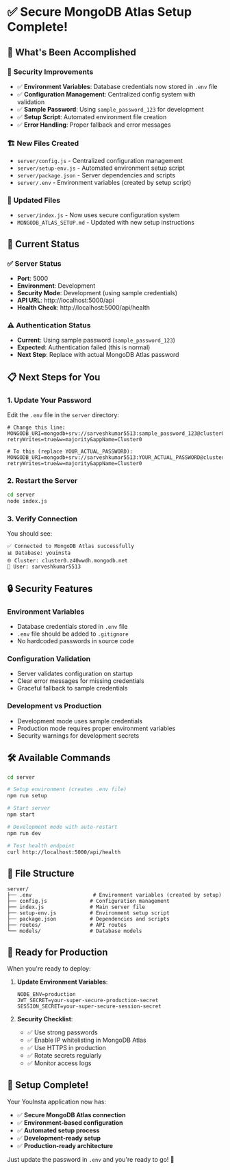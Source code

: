 # ✅ Secure MongoDB Atlas Setup Complete!

## 🎉 What's Been Accomplished

### 🔐 **Security Improvements**
- ✅ **Environment Variables**: Database credentials now stored in `.env` file
- ✅ **Configuration Management**: Centralized config system with validation
- ✅ **Sample Password**: Using `sample_password_123` for development
- ✅ **Setup Script**: Automated environment file creation
- ✅ **Error Handling**: Proper fallback and error messages

### 🏗️ **New Files Created**
- `server/config.js` - Centralized configuration management
- `server/setup-env.js` - Automated environment setup script
- `server/package.json` - Server dependencies and scripts
- `server/.env` - Environment variables (created by setup script)

### 🔧 **Updated Files**
- `server/index.js` - Now uses secure configuration system
- `MONGODB_ATLAS_SETUP.md` - Updated with new setup instructions

## 🚀 **Current Status**

### ✅ **Server Status**
- **Port**: 5000
- **Environment**: Development
- **Security Mode**: Development (using sample credentials)
- **API URL**: http://localhost:5000/api
- **Health Check**: http://localhost:5000/api/health

### ⚠️ **Authentication Status**
- **Current**: Using sample password (`sample_password_123`)
- **Expected**: Authentication failed (this is normal)
- **Next Step**: Replace with actual MongoDB Atlas password

## 📋 **Next Steps for You**

### 1. **Update Your Password**
Edit the `.env` file in the `server` directory:

```env
# Change this line:
MONGODB_URI=mongodb+srv://sarveshkumar5513:sample_password_123@cluster0.z40wwdh.mongodb.net/youinsta?retryWrites=true&w=majority&appName=Cluster0

# To this (replace YOUR_ACTUAL_PASSWORD):
MONGODB_URI=mongodb+srv://sarveshkumar5513:YOUR_ACTUAL_PASSWORD@cluster0.z40wwdh.mongodb.net/youinsta?retryWrites=true&w=majority&appName=Cluster0
```

### 2. **Restart the Server**
```bash
cd server
node index.js
```

### 3. **Verify Connection**
You should see:
```
✅ Connected to MongoDB Atlas successfully
📊 Database: youinsta
🌐 Cluster: cluster0.z40wwdh.mongodb.net
👤 User: sarveshkumar5513
```

## 🔒 **Security Features**

### **Environment Variables**
- Database credentials stored in `.env` file
- `.env` file should be added to `.gitignore`
- No hardcoded passwords in source code

### **Configuration Validation**
- Server validates configuration on startup
- Clear error messages for missing credentials
- Graceful fallback to sample credentials

### **Development vs Production**
- Development mode uses sample credentials
- Production mode requires proper environment variables
- Security warnings for development secrets

## 🛠️ **Available Commands**

```bash
cd server

# Setup environment (creates .env file)
npm run setup

# Start server
npm start

# Development mode with auto-restart
npm run dev

# Test health endpoint
curl http://localhost:5000/api/health
```

## 📁 **File Structure**
```
server/
├── .env                    # Environment variables (created by setup)
├── config.js              # Configuration management
├── index.js               # Main server file
├── setup-env.js           # Environment setup script
├── package.json           # Dependencies and scripts
├── routes/                # API routes
└── models/                # Database models
```

## 🎯 **Ready for Production**

When you're ready to deploy:

1. **Update Environment Variables**:
   ```env
   NODE_ENV=production
   JWT_SECRET=your-super-secure-production-secret
   SESSION_SECRET=your-super-secure-session-secret
   ```

2. **Security Checklist**:
   - ✅ Use strong passwords
   - ✅ Enable IP whitelisting in MongoDB Atlas
   - ✅ Use HTTPS in production
   - ✅ Rotate secrets regularly
   - ✅ Monitor access logs

## 🎉 **Setup Complete!**

Your YouInsta application now has:
- ✅ **Secure MongoDB Atlas connection**
- ✅ **Environment-based configuration**
- ✅ **Automated setup process**
- ✅ **Development-ready setup**
- ✅ **Production-ready architecture**

Just update the password in `.env` and you're ready to go! 🚀 